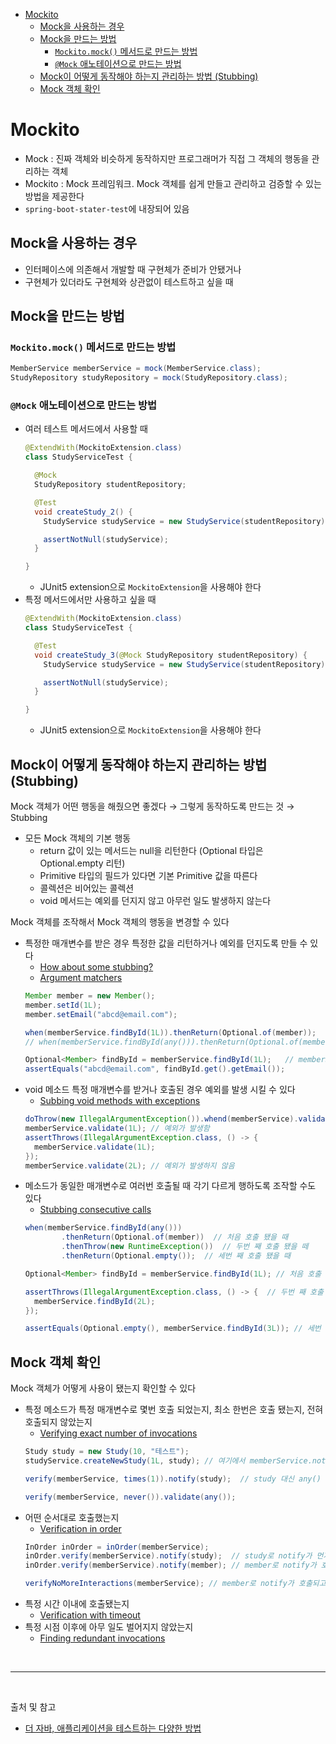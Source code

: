 - [Mockito](#mockito)
  - [Mock을 사용하는 경우](#mock을-사용하는-경우)
  - [Mock을 만드는 방법](#mock을-만드는-방법)
    - [`Mockito.mock()` 메서드로 만드는 방법](#mockitomock-메서드로-만드는-방법)
    - [`@Mock` 애노테이션으로 만드는 방법](#mock-애노테이션으로-만드는-방법)
  - [Mock이 어떻게 동작해야 하는지 관리하는 방법 (Stubbing)](#mock이-어떻게-동작해야-하는지-관리하는-방법-stubbing)
  - [Mock 객체 확인](#mock-객체-확인)

# Mockito
- Mock : 진짜 객체와 비슷하게 동작하지만 프로그래머가 직접 그 객체의 행동을 관리하는 객체
- Mockito : Mock 프레임워크. Mock 객체를 쉽게 만들고 관리하고 검증할 수 있는 방법을 제공한다
- `spring-boot-stater-test`에 내장되어 있음

## Mock을 사용하는 경우
- 인터페이스에 의존해서 개발할 때 구현체가 준비가 안됐거나
- 구현체가 있더라도 구현체와 상관없이 테스트하고 싶을 때

## Mock을 만드는 방법

### `Mockito.mock()` 메서드로 만드는 방법
```java
MemberService memberService = mock(MemberService.class);
StudyRepository studyRepository = mock(StudyRepository.class);
```

### `@Mock` 애노테이션으로 만드는 방법
- 여러 테스트 메서드에서 사용할 때
  ```java
  @ExtendWith(MockitoExtension.class)
  class StudyServiceTest {

    @Mock
    StudyRepository studentRepository;

    @Test
    void createStudy_2() {
      StudyService studyService = new StudyService(studentRepository);

      assertNotNull(studyService);
    }

  }
  ```
  - JUnit5 extension으로 `MockitoExtension`을 사용해야 한다
- 특정 메서드에서만 사용하고 싶을 때
  ```java
  @ExtendWith(MockitoExtension.class)
  class StudyServiceTest {

    @Test
    void createStudy_3(@Mock StudyRepository studentRepository) {
      StudyService studyService = new StudyService(studentRepository);

      assertNotNull(studyService);
    }

  }
  ```
  - JUnit5 extension으로 `MockitoExtension`을 사용해야 한다

## Mock이 어떻게 동작해야 하는지 관리하는 방법 (Stubbing)
Mock 객체가 어떤 행동을 해줬으면 좋겠다 → 그렇게 동작하도록 만드는 것 → Stubbing

- 모든 Mock 객체의 기본 행동
  - return 값이 있는 메서드는 null을 리턴한다 (Optional 타입은 Optional.empty 리턴)
  - Primitive 타입의 필드가 있다면 기본 Primitive 값을 따른다
  - 콜렉션은 비어있는 콜렉션
  - void 메서드는 예외를 던지지 않고 아무런 일도 발생하지 않는다

Mock 객체를 조작해서 Mock 객체의 행동을 변경할 수 있다
- 특정한 매개변수를 받은 경우 특정한 값을 리턴하거나 예외를 던지도록 만들 수 있다
  - [How about some stubbing?](https://javadoc.io/doc/org.mockito/mockito-core/latest/org/mockito/Mockito.html#2)
  - [Argument matchers](https://javadoc.io/doc/org.mockito/mockito-core/latest/org/mockito/Mockito.html#3)
  ```java
  Member member = new Member();
  member.setId(1L);
  member.setEmail("abcd@email.com");

  when(memberService.findById(1L)).thenReturn(Optional.of(member));   // stubbing
  // when(memberService.findById(any())).thenReturn(Optional.of(member));   // any() 이런 것도 가능

  Optional<Member> findById = memberService.findById(1L);   // memberService.findById()가 1L로 호출되었기 때문에 위 stubbing에 의해 member가 리턴됨
  assertEquals("abcd@email.com", findById.get().getEmail());

  ```
- void 메소드 특정 매개변수를 받거나 호출된 경우 예외를 발생 시킬 수 있다
  - [Subbing void methods with exceptions](https://javadoc.io/doc/org.mockito/mockito-core/latest/org/mockito/Mockito.html#5)
  ```java
  doThrow(new IllegalArgumentException()).whend(memberService).validate(1L);  // validate -> MemberService의 메서드임
  memberService.validate(1L); // 예외가 발생함
  assertThrows(IllegalArgumentException.class, () -> {
    memberService.validate(1L);
  });
  memberService.validate(2L); // 예외가 발생하지 않음
  ```
- 메소드가 동일한 매개변수로 여러번 호출될 때 각기 다르게 행하도록 조작할 수도 있다
  - [Stubbing consecutive calls](https://javadoc.io/doc/org.mockito/mockito-core/latest/org/mockito/Mockito.html#10)
  ```java
  when(memberService.findById(any()))
          .thenReturn(Optional.of(member))  // 처음 호출 됐을 때
          .thenThrow(new RuntimeException())  // 두번 째 호출 됐을 떼
          .thenReturn(Optional.empty());  // 세번 째 호출 됐을 때

  Optional<Member> findById = memberService.findById(1L); // 처음 호출 됐을 때 member가 리턴

  assertThrows(IllegalArgumentException.class, () -> {  // 두번 째 호출 됐을 떼 예외가 리턴
    memberService.findById(2L);
  });

  assertEquals(Optional.empty(), memberService.findById(3L)); // 세번 째 호출 됐을 때 empty가 리턴

  ```


## Mock 객체 확인
Mock 객체가 어떻게 사용이 됐는지 확인할 수 있다
- 특정 메소드가 특정 매개변수로 몇번 호출 되었는지, 최소 한번은 호출 됐는지, 전혀 호출되지 않았는지
  - [Verifying exact number of invocations](https://javadoc.io/doc/org.mockito/mockito-core/latest/org/mockito/Mockito.html#exact_verification)
  ```java
  Study study = new Study(10, "테스트");
  studyService.createNewStudy(1L, study); // 여기에서 memberService.notify()를 호출

  verify(memberService, times(1)).notify(study);  // study 대신 any() 이런 것도 가능 

  verify(memberService, never()).validate(any());
  ```
- 어떤 순서대로 호출했는지
  - [Verification in order](https://javadoc.io/doc/org.mockito/mockito-core/latest/org/mockito/Mockito.html#in_order_verification)
  ```java
  InOrder inOrder = inOrder(memberService);
  inOrder.verify(memberService).notify(study);  // study로 notify가 먼저 호출되고
  inOrder.verify(memberService).notify(member); // member로 notify가 호출되는지

  verifyNoMoreInteractions(memberService); // member로 notify가 호출되고 더 이상 아무 액션도 일어나지 않아야 한다
  ```
- 특정 시간 이내에 호출됐는지
  - [Verification with timeout](https://javadoc.io/doc/org.mockito/mockito-core/latest/org/mockito/Mockito.html#verification_timeout)
- 특정 시점 이후에 아무 일도 벌어지지 않았는지
  - [Finding redundant invocations](https://javadoc.io/doc/org.mockito/mockito-core/latest/org/mockito/Mockito.html#finding_redundant_invocations)


<br/>

---

<br/>

출처 및 참고
- [더 자바, 애플리케이션을 테스트하는 다양한 방법](https://www.inflearn.com/course/the-java-application-test/dashboard)